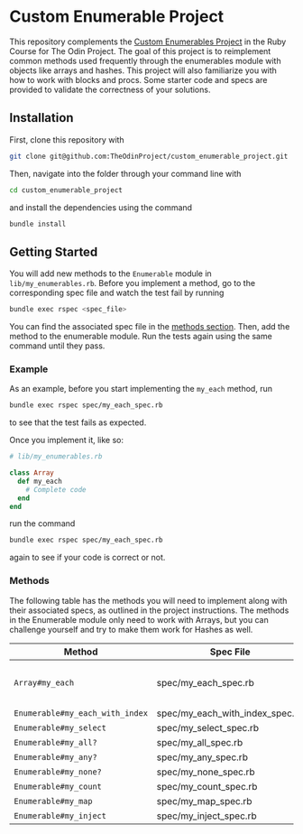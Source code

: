 # Custom Enumerable Project

This repository complements the [Custom Enumerables Project](https://www.theodinproject.com/lessons/ruby-custom-enumerables) in the Ruby Course for The Odin Project. The goal of this project is to reimplement common methods used frequently through the enumerables module with objects like arrays and hashes. This project will also familiarize you with how to work with blocks and procs. Some starter code and specs are provided to validate the correctness of your solutions.

## Installation

First, clone this repository with

```bash
git clone git@github.com:TheOdinProject/custom_enumerable_project.git
```

Then, navigate into the folder through your command line with

```bash
cd custom_enumerable_project
```

and install the dependencies using the command

```bash
bundle install
```

## Getting Started

You will add new methods to the `Enumerable` module in `lib/my_enumerables.rb`. Before you implement a method, go to the corresponding spec file and watch the test fail by running

```bash
bundle exec rspec <spec_file>
```

You can find the associated spec file in the [methods section](#methods). Then, add the method to the enumerable module. Run the tests again using the same command until they pass.

### Example

As an example, before you start implementing the `my_each` method, run

```bash
bundle exec rspec spec/my_each_spec.rb
```

to see that the test fails as expected.

Once you implement it, like so:

```rb
# lib/my_enumerables.rb

class Array
  def my_each
    # Complete code
  end
end
```

run the command

```bash
bundle exec rspec spec/my_each_spec.rb
```

again to see if your code is correct or not.

### Methods

The following table has the methods you will need to implement along with their associated specs, as outlined in the project instructions. The methods in the Enumerable module only need to work with Arrays, but you can challenge yourself and try to make them work for Hashes as well.

| Method                          | Spec File                       | Notes                                                                 | Implemented? |
| ------------------------------- | ------------------------------- | --------------------------------------------------------------------- | ------------ |
| `Array#my_each`                 | spec/my_each_spec.rb            | You will define my_each on the Array class in `lib/my_enumerables.rb` |      ✔️      |
| `Enumerable#my_each_with_index` | spec/my_each_with_index_spec.rb |                                                                       |      ❌      |
| `Enumerable#my_select`          | spec/my_select_spec.rb          |                                                                       |      ❌      |
| `Enumerable#my_all?`            | spec/my_all_spec.rb             |                                                                       |      ❌      |
| `Enumerable#my_any?`            | spec/my_any_spec.rb             |                                                                       |      ❌      |
| `Enumerable#my_none?`           | spec/my_none_spec.rb            |                                                                       |      ❌      |
| `Enumerable#my_count`           | spec/my_count_spec.rb           |                                                                       |      ❌      |
| `Enumerable#my_map`             | spec/my_map_spec.rb             |                                                                       |      ❌      |
| `Enumerable#my_inject`          | spec/my_inject_spec.rb          |                                                                       |      ❌      |
